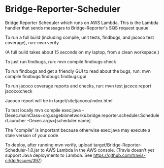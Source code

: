 # Bridge-Reporter-Scheduler
Bridge Reporter Scheduler which runs on AWS Lambda. This is the Lambda handler that sends messages to Bridge-Reporter's SQS
request queue

To run a full build (including compile, unit tests, findbugs, and jacoco test coverage), run:
mvn verify

(A full build takes about 15 seconds on my laptop, from a clean workspace.)

To just run findbugs, run:
mvn compile findbugs:check

To run findbugs and get a friendly GUI to read about the bugs, run:
mvn compile findbugs:findbugs findbugs:gui

To run jacoco coverage reports and checks, run:
mvn test jacoco:report jacoco:check

Jacoco report will be in target/site/jacoco/index.html

To test locally
mvn compile exec:java -Dexec.mainClass=org.sagebionetworks.bridge.reporter.scheduler.SchedulerLauncher -Dexec.args=[scheduler name]

The "compile" is important because otherwise exec:java may execute a stale version of your code

To deploy, after running mvn verify, upload target/Bridge-Reporter-Scheduler-1.0.jar to AWS Lambda in the AWS console.
(Travis doesn't yet support Java deployments to Lambda. See https://github.com/travis-ci/dpl/issues/397)
